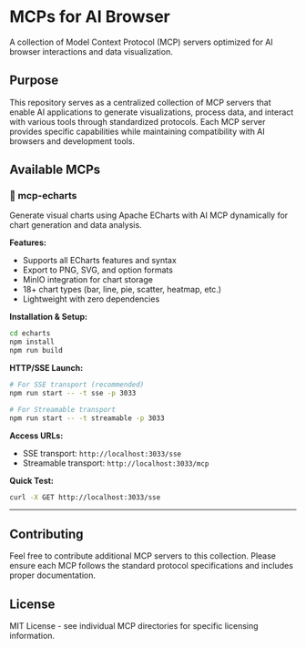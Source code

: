 # MCPs for AI Browser

A collection of Model Context Protocol (MCP) servers optimized for AI browser interactions and data visualization.

## Purpose

This repository serves as a centralized collection of MCP servers that enable AI applications to generate visualizations, process data, and interact with various tools through standardized protocols. Each MCP server provides specific capabilities while maintaining compatibility with AI browsers and development tools.

## Available MCPs

### 🎨 mcp-echarts

Generate visual charts using Apache ECharts with AI MCP dynamically for chart generation and data analysis.

**Features:**
- Supports all ECharts features and syntax
- Export to PNG, SVG, and option formats
- MinIO integration for chart storage
- 18+ chart types (bar, line, pie, scatter, heatmap, etc.)
- Lightweight with zero dependencies

**Installation & Setup:**

```bash
cd echarts
npm install
npm run build
```

**HTTP/SSE Launch:**

```bash
# For SSE transport (recommended)
npm run start -- -t sse -p 3033

# For Streamable transport
npm run start -- -t streamable -p 3033
```

**Access URLs:**
- SSE transport: `http://localhost:3033/sse`
- Streamable transport: `http://localhost:3033/mcp`

**Quick Test:**
```bash
curl -X GET http://localhost:3033/sse
```

---

## Contributing

Feel free to contribute additional MCP servers to this collection. Please ensure each MCP follows the standard protocol specifications and includes proper documentation.

## License

MIT License - see individual MCP directories for specific licensing information.